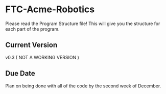 FTC-Acme-Robotics
=================
Please read the Program Structure file! This will give you the structure for each part of the program.


Current Version
----------------
v0.3 ( NOT A WORKING VERSION )

Due Date
----------------
Plan on being done with all of the code by the second week of December.
